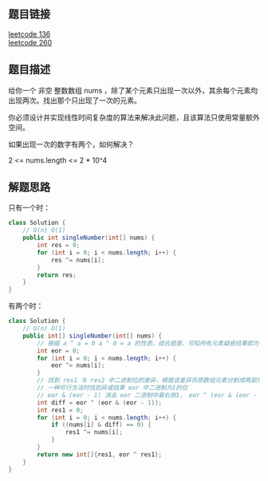 ## 题目链接
[leetcode 136](https://leetcode.cn/problems/single-number/)  
[leetcode 260](https://leetcode.cn/problems/single-number-iii/)

## 题目描述

给你一个 非空 整数数组 nums ，除了某个元素只出现一次以外，其余每个元素均出现两次。找出那个只出现了一次的元素。  

你必须设计并实现线性时间复杂度的算法来解决此问题，且该算法只使用常量额外空间。  

如果出现一次的数字有两个，如何解决？  

2 <= nums.length <= 2 * 10^4

## 解题思路

只有一个时：
```JAVA
class Solution {
    // O(n) O(1)
    public int singleNumber(int[] nums) {
        int res = 0;
        for (int i = 0; i < nums.length; i++) {
            res ^= nums[i];
        }
        return res;
    }
}
```

有两个时：
```JAVA
class Solution {
    // O(n) O(1)
    public int[] singleNumber(int[] nums) {
        // 根据 a ^ a = 0 a ^ 0 = a 的性质，结合题意，可知所有元素疑惑结果即为 res1 ^ res2
        int eor = 0;
        for (int i = 0; i < nums.length; i++) {
            eor ^= nums[i];
        }
        // 找到 res1 与 res2 中二进制位的差异，根据该差异将原数组元素分割成两部分进行疑惑得最终结果
        // 一种可行方法时找到异或结果 eor 中二进制为1的位
        // eor & (eor - 1) 消去 eor 二进制中最右侧1， eor ^ (eor & (eor - 1)) 保留了 eor 二进制最右侧的1 
        int diff = eor ^ (eor & (eor - 1));
        int res1 = 0;
        for (int i = 0; i < nums.length; i++) {
            if ((nums[i] & diff) == 0) {
                res1 ^= nums[i];
            }
        }
        return new int[]{res1, eor ^ res1};
    }
}
```

